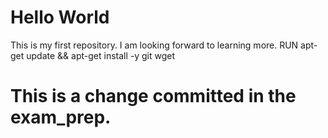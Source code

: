 # Hello World
This is my first repository.
I am looking forward to learning more.
RUN apt-get update && apt-get install -y git wget
# This is a change committed in the exam_prep.
